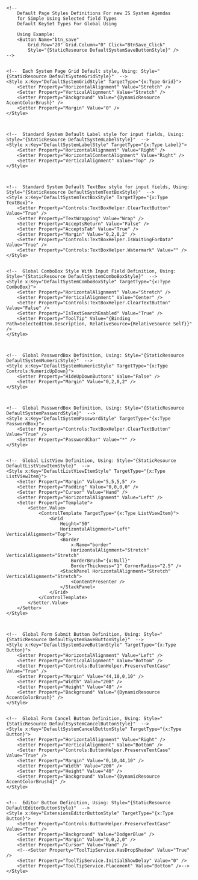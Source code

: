 ﻿<ResourceDictionary
    xmlns="http://schemas.microsoft.com/winfx/2006/xaml/presentation"
    xmlns:x="http://schemas.microsoft.com/winfx/2006/xaml"
    xmlns:Controls="clr-namespace:MahApps.Metro.Controls;assembly=MahApps.Metro"
    xmlns:XamlExt="clr-namespace:EasyITSystemCenter.ProgramaticXamlBehaviors">

    <!--
        Default Page Styles Definitions For new IS System Agendas
        for Simple Using Selected field Types
        Default KeySet Types For Global Using

        Using Example:
        <Button Name="btn_save"
            Grid.Row="20" Grid.Column="0" Click="BtnSave_Click"
            Style="{StaticResource DefaultSystemSaveButtonStyle}" />
    -->


    <!--  Each System Page Grid Default style, Using: Style="{StaticResource DefaultSystemGridStyle}"  -->
    <Style x:Key="DefaultSystemGridStyle" TargetType="{x:Type Grid}">
        <Setter Property="HorizontalAlignment" Value="Stretch" />
        <Setter Property="VerticalAlignment" Value="Stretch" />
        <Setter Property="Background" Value="{DynamicResource AccentColorBrush}" />
        <Setter Property="Margin" Value="0" />
    </Style>



    <!--  Standard System Default Label style for input fields, Using: Style="{StaticResource DefaultSystemLabelStyle}"  -->
    <Style x:Key="DefaultSystemLabelStyle" TargetType="{x:Type Label}">
        <Setter Property="HorizontalAlignment" Value="Right" />
        <Setter Property="HorizontalContentAlignment" Value="Right" />
        <Setter Property="VerticalAlignment" Value="Top" />
    </Style>



    <!--  Standard System Default TextBox style for input fields, Using: Style="{StaticResource DefaultSystemTextBoxStyle}"  -->
    <Style x:Key="DefaultSystemTextBoxStyle" TargetType="{x:Type TextBox}">
        <Setter Property="Controls:TextBoxHelper.ClearTextButton" Value="True" />
        <Setter Property="TextWrapping" Value="Wrap" />
        <Setter Property="AcceptsReturn" Value="False" />
        <Setter Property="AcceptsTab" Value="True" />
        <Setter Property="Margin" Value="0,2,0,2" />
        <Setter Property="Controls:TextBoxHelper.IsWaitingForData" Value="True" />
        <Setter Property="Controls:TextBoxHelper.Watermark" Value="" />
    </Style>


    <!--  Global ComboBox Style With Input Field Definition, Using: Style="{StaticResource DefaultSystemComboBoxStyle}"  -->
    <Style x:Key="DefaultSystemComboBoxStyle" TargetType="{x:Type ComboBox}">
        <Setter Property="HorizontalAlignment" Value="Stretch" />
        <Setter Property="VerticalAlignment" Value="Center" />
        <Setter Property="Controls:TextBoxHelper.ClearTextButton" Value="False" />
        <Setter Property="IsTextSearchEnabled" Value="True" />
        <Setter Property="ToolTip" Value="{Binding Path=SelectedItem.Description, RelativeSource={RelativeSource Self}}" />
    </Style>



    <!--  Global PasswordBox Definition, Using: Style="{StaticResource DefaultSystemNumericStyle}"  -->
    <Style x:Key="DefaultSystemNumericStyle" TargetType="{x:Type Controls:NumericUpDown}">
        <Setter Property="HideUpDownButtons" Value="False" />
        <Setter Property="Margin" Value="0,2,0,2" />
    </Style>



    <!--  Global PasswordBox Definition, Using: Style="{StaticResource DefaultSystemPasswordStyle}"  -->
    <Style x:Key="DefaultSystemPasswordStyle" TargetType="{x:Type PasswordBox}">
        <Setter Property="Controls:TextBoxHelper.ClearTextButton" Value="True" />
        <Setter Property="PasswordChar" Value="*" />
    </Style>


    <!--  Global ListView Definition, Using: Style="{StaticResource DefaultListViewItemStyle}"  -->
    <Style x:Key="DefaultListViewItemStyle" TargetType="{x:Type ListViewItem}">
        <Setter Property="Margin" Value="5,5,5,5" />
        <Setter Property="Padding" Value="0,0,0,0" />
        <Setter Property="Cursor" Value="Hand" />
        <Setter Property="HorizontalAlignment" Value="Left" />
        <Setter Property="Template">
            <Setter.Value>
                <ControlTemplate TargetType="{x:Type ListViewItem}">
                    <Grid
                        Height="50"
                        HorizontalAlignment="Left" VerticalAlignment="Top">
                        <Border
                            x:Name="border"
                            HorizontalAlignment="Stretch" VerticalAlignment="Stretch"
                            BorderBrush="{x:Null}"
                            BorderThickness="1" CornerRadius="2.5" />
                        <StackPanel HorizontalAlignment="Stretch" VerticalAlignment="Stretch">
                            <ContentPresenter />
                        </StackPanel>
                    </Grid>
                </ControlTemplate>
            </Setter.Value>
        </Setter>
    </Style>



    <!--  Global Form Submit Button Definition, Using: Style="{StaticResource DefaultSystemSaveButtonStyle}"  -->
    <Style x:Key="DefaultSystemSaveButtonStyle" TargetType="{x:Type Button}">
        <Setter Property="HorizontalAlignment" Value="Left" />
        <Setter Property="VerticalAlignment" Value="Bottom" />
        <Setter Property="Controls:ButtonHelper.PreserveTextCase" Value="True" />
        <Setter Property="Margin" Value="44,10,0,10" />
        <Setter Property="Width" Value="200" />
        <Setter Property="Height" Value="40" />
        <Setter Property="Background" Value="{DynamicResource AccentColorBrush}" />
    </Style>


    <!--  Global Form Cancel Button Definition, Using: Style="{StaticResource DefaultSystemCancelButtonStyle}"  -->
    <Style x:Key="DefaultSystemCancelButtonStyle" TargetType="{x:Type Button}">
        <Setter Property="HorizontalAlignment" Value="Right" />
        <Setter Property="VerticalAlignment" Value="Bottom" />
        <Setter Property="Controls:ButtonHelper.PreserveTextCase" Value="True" />
        <Setter Property="Margin" Value="0,10,44,10" />
        <Setter Property="Width" Value="200" />
        <Setter Property="Height" Value="40" />
        <Setter Property="Background" Value="{DynamicResource AccentColorBrush4}" />
    </Style>


    <!--  Editor Button Definition, Using: Style="{StaticResource DefaultEditorButtonStyle}"  -->
    <Style x:Key="ExtensionsEditorButtonStyle" TargetType="{x:Type Button}">
        <Setter Property="Controls:ButtonHelper.PreserveTextCase" Value="True" />
        <Setter Property="Background" Value="DodgerBlue" />
        <Setter Property="Margin" Value="0,0,2,0" />
        <Setter Property="Cursor" Value="Hand" />
        <!--<Setter Property="ToolTipService.HasDropShadow" Value="True" />
        <Setter Property="ToolTipService.InitialShowDelay" Value="0" />
        <Setter Property="ToolTipService.Placement" Value="Bottom" />-->
    </Style>

</ResourceDictionary>